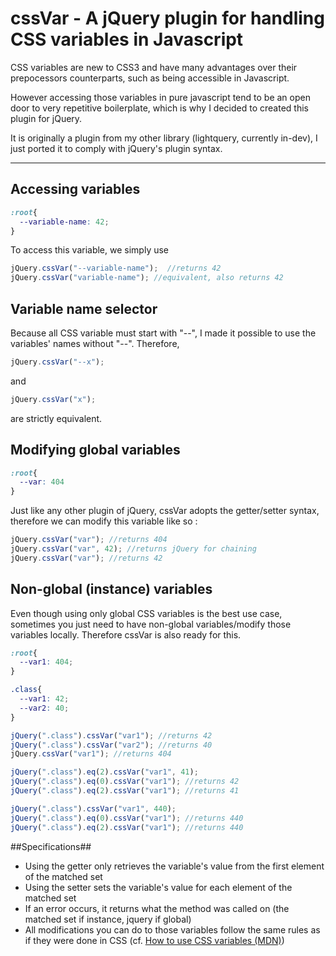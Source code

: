 # cssVar - A jQuery plugin for handling CSS variables in Javascript #

CSS variables are new to CSS3 and have many advantages over their prepocessors counterparts, such as being accessible in Javascript.

However accessing those variables in pure javascript tend to be an open door to very repetitive boilerplate, which is why I decided to created this plugin for jQuery.

It is originally a plugin from my other library (lightquery, currently in-dev), I just ported it to comply with jQuery's plugin syntax.

----

## Accessing variables ##
```css
:root{
  --variable-name: 42;
}
```
To access this variable, we simply use
```javascript
jQuery.cssVar("--variable-name");  //returns 42
jQuery.cssVar("variable-name"); //equivalent, also returns 42
```

## Variable name selector ##

Because all CSS variable must start with "--", I made it possible to use the variables' names without "--".
Therefore,
```javascript
jQuery.cssVar("--x");
```
and
```javascript
jQuery.cssVar("x");
```
are strictly equivalent.


## Modifying global variables ##
```css
:root{
  --var: 404
}
```

Just like any other plugin of jQuery, cssVar adopts the getter/setter syntax, therefore we can modify this variable like so :

```javascript
jQuery.cssVar("var"); //returns 404
jQuery.cssVar("var", 42); //returns jQuery for chaining
jQuery.cssVar("var"); //returns 42
```

## Non-global (instance) variables ##
Even though using only global CSS variables is the best use case, sometimes you just need to have non-global variables/modify those variables locally.
Therefore cssVar is also ready for this.

```css
:root{
  --var1: 404;
}

.class{
  --var1: 42;
  --var2: 40;
}
```

```javascript
jQuery(".class").cssVar("var1"); //returns 42
jQuery(".class").cssVar("var2"); //returns 40
jQuery.cssVar("var1"); //returns 404

jQuery(".class").eq(2).cssVar("var1", 41);
jQuery(".class").eq(0).cssVar("var1"); //returns 42
jQuery(".class").eq(2).cssVar("var1"); //returns 41

jQuery(".class").cssVar("var1", 440);
jQuery(".class").eq(0).cssVar("var1"); //returns 440
jQuery(".class").eq(2).cssVar("var1"); //returns 440
```

##Specifications##
- Using the getter only retrieves the variable's value from the first element of the matched set
- Using the setter sets the variable's value for each element of the matched set
- If an error occurs, it returns what the method was called on (the matched set if instance, jquery if global)
- All modifications you can do to those variables follow the same rules as if they were done in CSS (cf. [How to use CSS variables (MDN)](https://developer.mozilla.org/en-US/docs/Web/CSS/Using_CSS_variables))

